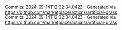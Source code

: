 Commits: 2024-09-14T12:32:34.042Z - Generated via https://github.com/marketplace/actions/artificial-grass
<br>
Commits: 2024-09-14T12:32:34.042Z - Generated via https://github.com/marketplace/actions/artificial-grass
<br>
